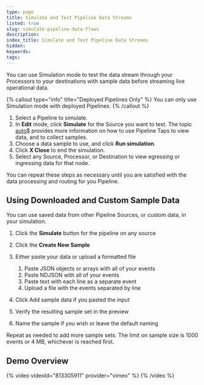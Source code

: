 ```yaml
---
type: page
title: Simulate and Test Pipeline Data Streams
listed: true
slug: simulate-pipeline-data-flows
description: 
index_title: Simulate and Test Pipeline Data Streams
hidden: 
keywords: 
tags: 
---
```


You can use Simulation mode to test the data stream through your Processors to your destinations with sample data before streaming live operational data. 

{% callout type="info" title="Deployed Pipelines Only" %}
You can only use Simulation mode with deployed Pipelines.
{% /callout %}

1. Select a Pipeline to simulate. 
2. In **Edit** mode, click **Simulate** for the Source you want to test. The topic [auto$](/telemetry-pipelines/view-pipeline-data) provides more information on how to use Pipeline Taps to view data, and to collect samples.
3. Choose a data sample to use, and click **Run simulation**. 
4. Click **X Close** to end the simulation.
5. Select any Source, Processor, or Destination to view egressing or ingressing data for that node. 

You can repeat these steps as necessary until you are satisfied with the data processing and routing for you Pipeline. 

## Using Downloaded and Custom Sample Data

You can use saved data from other Pipeline Sources, or custom data, in your simulation. 

1. Click the **Simulate** button for the pipeline on any source
2. Click the **Create New Sample**
3. Either paste your data or upload a formatted file
    1. Paste JSON objects or arrays with all of your events
    2. Paste NDJSON with all of your events
    3. Paste text with each line as a separate event
    4. Upload a file with the events separated by line

4. Click Add sample data if you pasted the input
5. Verify the resulting sample set in the preview
6. Name the sample if you wish or leave the default naming

Repeat as needed to add more sample sets. The limit on sample size is 1000 events or 4 MB, whichever is reached first.

## Demo Overview

{% video videoId="813305911" provider="vimeo" %}
{% /video %}